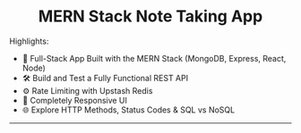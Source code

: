 <h1 align="center"> MERN Stack Note Taking App </h1>



Highlights:

- 🧱 Full-Stack App Built with the MERN Stack (MongoDB, Express, React, Node)
- 🛠️ Build and Test a Fully Functional REST API
- ⚙️ Rate Limiting with Upstash Redis 
- 🚀 Completely Responsive UI
- 🌐 Explore HTTP Methods, Status Codes & SQL vs NoSQL


---

